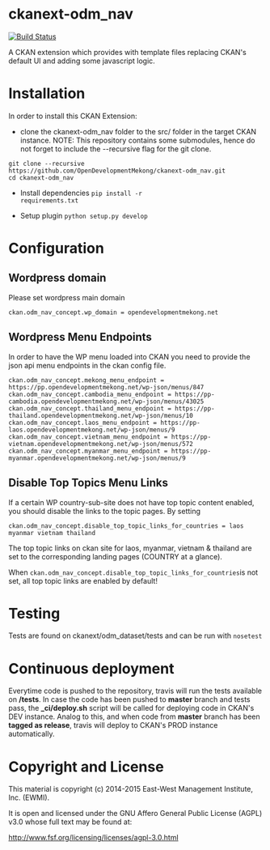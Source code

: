 ckanext-odm_nav
=================

[![Build Status](https://travis-ci.org/OpenDevelopmentMekong/ckanext-odm_nav.svg?branch=master)](https://travis-ci.org/OpenDevelopmentMekong/ckanext-odm_nav)

A CKAN extension which provides with template files replacing CKAN's default UI and adding some javascript logic.

# Installation

In order to install this CKAN Extension:

  * clone the ckanext-odm_nav folder to the src/ folder in the target CKAN instance. NOTE: This repository contains some submodules, hence do not forget to include the --recursive flag for the git clone.

 ```
 git clone --recursive https://github.com/OpenDevelopmentMekong/ckanext-odm_nav.git
 cd ckanext-odm_nav
 ```

 * Install dependencies
 <code>pip install -r requirements.txt</code>

 * Setup plugin
 <code>python setup.py develop</code>

# Configuration

## Wordpress domain

Please set wordpress main domain
```
ckan.odm_nav_concept.wp_domain = opendevelopmentmekong.net
```

## Wordpress Menu Endpoints

In order to have the WP menu loaded into CKAN you need to provide the json api menu endpoints in the ckan config file.

```
ckan.odm_nav_concept.mekong_menu_endpoint = https://pp.opendevelopmentmekong.net/wp-json/menus/847
ckan.odm_nav_concept.cambodia_menu_endpoint = https://pp-cambodia.opendevelopmentmekong.net/wp-json/menus/43025
ckan.odm_nav_concept.thailand_menu_endpoint = https://pp-thailand.opendevelopmentmekong.net/wp-json/menus/10
ckan.odm_nav_concept.laos_menu_endpoint = https://pp-laos.opendevelopmentmekong.net/wp-json/menus/9
ckan.odm_nav_concept.vietnam_menu_endpoint = https://pp-vietnam.opendevelopmentmekong.net/wp-json/menus/572
ckan.odm_nav_concept.myanmar_menu_endpoint = https://pp-myanmar.opendevelopmentmekong.net/wp-json/menus/9
```

## Disable Top Topics Menu Links

If a certain WP country-sub-site does not have top topic content enabled, you should disable the links to the topic pages. By setting

```
ckan.odm_nav_concept.disable_top_topic_links_for_countries = laos myanmar vietnam thailand
```

The top topic links on ckan site for laos, myanmar, vietnam & thailand are set to the corresponding landing pages (COUNTRY at a glance).

When ```ckan.odm_nav_concept.disable_top_topic_links_for_countries```is not set, all top topic links are enabled by default!

# Testing

Tests are found on ckanext/odm_dataset/tests and can be run with ```nosetest```

# Continuous deployment

Everytime code is pushed to the repository, travis will run the tests available on **/tests**. In case the code has been pushed to **master** branch and tests pass, the **_ci/deploy.sh** script will be called for deploying code in CKAN's DEV instance. Analog to this, and when code from **master** branch has been **tagged as release**, travis will deploy to CKAN's PROD instance automatically.

# Copyright and License

This material is copyright (c) 2014-2015 East-West Management Institute, Inc. (EWMI).

It is open and licensed under the GNU Affero General Public License (AGPL) v3.0 whose full text may be found at:

http://www.fsf.org/licensing/licenses/agpl-3.0.html
